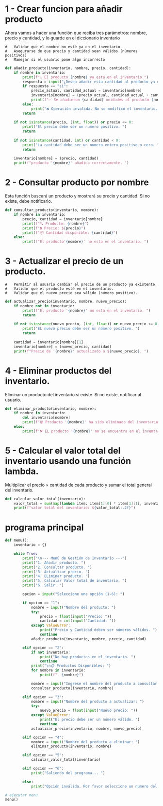 # 1 - Crear funcion para añadir producto
Ahora vamos a hacer una función que reciba tres parámetros: nombre, precio y cantidad, y lo guarde en el diccionario inventario

    #   Validar que el nombre no esté ya en el inventario
    #   Asegurarse de que precio y cantidad sean válidos (números positivos)
    #   Manejar si el usuario pone algo incorrecto
    
```python
def añadir_producto(inventario, nombre, precio, cantidad):
    if nombre in inventario:
        print(f"⚠️ El producto {nombre} ya está en el inventario.")
        respuesta = input("¿Desea añadir esta cantidad al producto ya existente? (si/no): ").strip().lower()
        if respuesta == "si":
            precio_actual, cantidad_actual = inventario[nombre]
            inventario[nombre] = (precio_actual, cantidad_actual + cantidad)
            print(f"✅ Se añadieron {cantidad} unidades al producto {nombre}. Total: {cantidad_actual + cantidad}.")
        else: 
            print("❌ Operación invalida. No se modificó el inventario.")
        return
    
    if not isinstance(precio, (int, float)) or precio <= 0:
        print("El precio debe ser un numero positivo. ")
        return 
    
    if not isinstance(cantidad, int) or cantidad < 0: 
        print("La cantidad debe ser un numero entero positivo o cero. ")
        return
    
    inventario[nombre] = (precio, cantidad)
    print(f"producto '{nombre}' añadido correctamente. ")
```


# 2 - Consultar producto por nombre 
Esta función buscará un producto y mostrará su precio y cantidad. Si no existe, debe notificarlo.
```python
def consultar_producto(inventario, nombre):
    if nombre in inventario:
        precio, cantidad = inventario[nombre]
        print(f"🔍 Producto: {nombre}")
        print(f"💲 Precio: ${precio}")
        print(f"📦 Cantidad disponible: {cantidad}")
    else: 
        print(f"El producto'{nombre}' no esta en el inventario. ")
```


# 3 - Actualizar el precio de un producto.

    #   Permitir al usuario cambiar el precio de un producto ya existente.
    #   Validar que el producto esté en el inventario.
    #   Validar que el nuevo precio sea válido (número positivo).
```python
def actualizar_precio(inventario, nombre, nuevo_precio):
    if nombre not in inventario:
        print(f"El producto '{nombre}' no está en el inventario. ")
        return
    
    if not isinstance(nuevo_precio, (int, float)) or nuevo_precio <= 0: 
        print("EL nuevo precio debe ser un número positivo. ")
        return 
    
    cantidad = inventario[nombre][1]
    inventario[nombre] = (nuevo_precio, cantidad)
    print(f"Precio de '{nombre}' actualizado a ${nuevo_precio}. ")
```

# 4 - Eliminar productos del inventario.
Eliminar un producto del inventario si existe. Si no existe, notificar al usuario.
```python
def eliminar_producto(inventario, nombre):
    if nombre in inventario: 
        del inventario[nombre]
        print(f"🗑️ Producto '{nombre}' ha sido eliminado del inventario. ")
    else:
        print(f"❌ EL producto '{nombre}' no se encuentra en el inventario. ")
```

# 5 - Calcular el valor total del inventario usando una función lambda.
Multiplicar el precio × cantidad de cada producto y sumar el total general del inventario.
```python
def calcular_valor_total(inventario):
    valor_total = sum(map(lambda item: item[1][0] * item[1][1], inventario.items()))
    print(f"valor total del inventario: ${valor_total:.2f}")
```
# programa principal 
```python
def menu():
    inventario = {}

    while True:
        print("\n--- Menú de Gestión de Inventario ---")
        print("1. Añadir producto. ")
        print("2. Consultar producto. ")
        print("3. Actualizar precio. ")
        print("4. ELiminar producto. ")
        print("5. Calcular Valor total de inventario. ")
        print("6. Salir. ")

        opcion = input("Seleccione una opción (1-6): ")

        if opcion == "1":
            nombre = input("Nombre del producto: ")
            try:
                precio = float(input("Precio: "))
                cantidad = int(input("Cantidad: "))
            except ValueError:
                print("Precio y Cantidad deben ser números válidos. ")
                continue
            añadir_producto(inventario, nombre, precio, cantidad)

        elif opcion == "2":
            if not inventario:
                print("No hay productos en el inventario. ")
                continue
            print("\n📋 Productos Disponibles: ")
            for nombre in inventario:
                print(f"- {nombre}")

            nombre = input("Ingrese el nombre del producto a consultar: ")
            consultar_producto(inventario, nombre)

        elif opcion == "3": 
            nombre = input("Nombre del producto a actualizar: ")
            try:
                nuevo_precio = float(input("Nuevo precio: "))
            except ValueError:
                print("El precio debe ser un número válido. ")
                continue
            actualizar_precio(inventario, nombre, nuevo_precio)

        elif opcion == "4":
            nombre = input("Nombre del producto a eliminar: ")
            eliminar_producto(inventario, nombre)

        elif opcion == "5":
            calcular_valor_total(inventario)

        elif opcion == "6": 
            print("Saliendo del programa... ")

        else: 
            print("Opción inválida. Por favor seleccione un numero del 1 al 6. ")

# ejecutar menu
menu()
```
